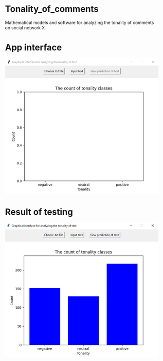 # Tonality_of_comments
Mathematical models and software for analyzing the tonality of comments on social network X

# App interface
![Alt text](https://github.com/artempylypchuk/Tonality_of_comments/blob/main/image/interface.jpg)

# Result of testing 
![Alt text](https://github.com/artempylypchuk/Tonality_of_comments/blob/main/image/result_of_pred.jpg)